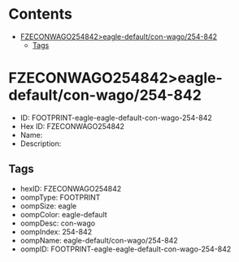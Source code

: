 



Contents
========

* [FZECONWAGO254842>eagle-default/con-wago/254-842](#fzeconwago254842eagle-defaultcon-wago254-842)
	* [Tags](#tags)

# FZECONWAGO254842>eagle-default/con-wago/254-842

- ID: FOOTPRINT-eagle-eagle-default-con-wago-254-842
- Hex ID: FZECONWAGO254842
- Name: 
- Description: 

## Tags

- hexID: FZECONWAGO254842
- oompType: FOOTPRINT
- oompSize: eagle
- oompColor: eagle-default
- oompDesc: con-wago
- oompIndex: 254-842
- oompName: eagle-default/con-wago/254-842
- oompID: FOOTPRINT-eagle-eagle-default-con-wago-254-842
